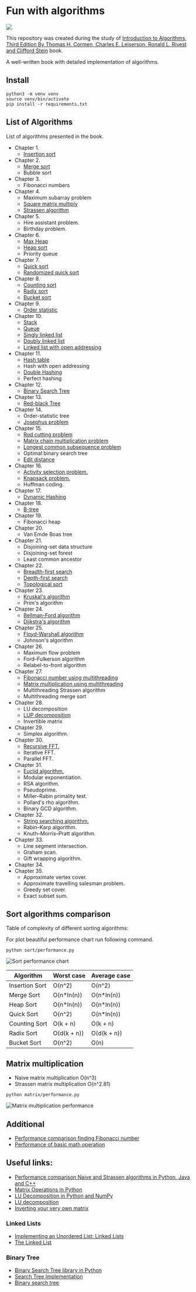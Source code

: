 # Fun with algorithms

![](https://mitpress.mit.edu/sites/default/files/9780262033848.jpg)

This repository was created during the study of [Introduction to Algorithms, Third Edition By Thomas H. Cormen, Charles E. Leiserson, Ronald L. Rivest and Clifford Stein](https://mitpress.mit.edu/books/introduction-algorithms) book.

A well-written book with detailed implementation of algorithms.

## Install 

```shell script
python3 -m venv venv 
source venv/bin/activate
pip install -r requirements.txt 
```

## List of Algorithms

List of algorithms presented in the book.

- Chapter 1.
  - [Insertion sort](sort/insertionsort.py)
- Chapter 2.
  - [Merge sort](sort/mergesort.py)
  - Bubble sort
- Chapter 3.
  - Fibonacci numbers
- Chapter 4.
  - Maximum subarray problem
  - [Square matrix multiply](matrix/multiplication.py)
  - [Strassen algorithm](matrix/multiplication.py)
- Chapter 5.
  - Hire assistant problem.
  - Birthday problem.
- Chapter 6.
  - [Max Heap](queue/maxheap.py)
  - [Heap sort](sort/heapsort.py)
  - Priority queue
- Chapter 7.
  - [Quick sort](sort/quicksort.py)
  - [Randomized quick sort](sort/quicksort.py)
- Chapter 8.
  - [Counting sort](sort/countingsort.py)
  - [Radix sort](sort/radixsort.py)
  - [Bucket sort](sort/bucketsort.py)
- Chapter 9.
  - [Order statistic](sort/selectstatistic.py)
- Chapter 10.
  - [Stack](stack/stack.py)
  - [Queue](queue/queue.py)
  - [Singly linked list](linkedlist/singly_linked.py)
  - [Doubly linked list](linkedlist/doubly_linked.py)
  - [Linked list with open addressing](linkedlist/open_addressing.py)
- Chapter 11.
  - [Hash table](hashing/hash_table.py)
  - Hash with open addressing
  - [Double Hashing](hashing/double_hashing.py)
  - Perfect hashing
- Chapter 12.
  - [Binary Search Tree](trees/binarytree.py)
- Chapter 13.
  - [Red-black Tree](trees/redblacktree.py)
- Chapter 14.
  - Order-statistic tree
  - [Josephus problem](other/josephus.py)
- Chapter 15.
  - [Rod cutting problem](dynamicprogramming/cut_rod.py)
  - [Matrix chain multiplication problem](dynamicprogramming/matrix_chain_order.py)
  - [Longest common subsequence problem](dynamicprogramming/longest_common_subsequence.py)
  - Optimal binary search tree
  - [Edit distance](dynamicprogramming/edit_distance.py)
- Chapter 16.
  - [Activity selection problem.](greedy/activity_selection.py)
  - [Knapsack problem.](greedy/knapsack_problem.py)
  - Huffman coding.
- Chapter 17.
  - [Dynamic Hashing](hashing/hash_table.py)
- Chapter 18.
  - [B-tree](trees/btree.py)
- Chapter 19.
  - Fibonacci heap
- Chapter 20.
  - Van Emde Boas tree
- Chapter 21.
  - Disjoining-set data structure
  - Disjoining-set forest
  - Least common ancestor
- Chapter 22.
  - [Breadth-first search](graph/breadth_first_search.py)
  - [Depth-first search](graph/depth_first_search.py)
  - [Topological sort](graph/topological_sorting.py)
- Chapter 23.
  - [Kruskal's algorithm](graph/kruskal.py)
  - Prim's algorithm
- Chapter 24.
  - [Bellman-Ford algorithm](graph/bellman_ford.py)
  - [Dijkstra's algorithm](graph/dijkstra.py)
- Chapter 25.
  - [Floyd-Warshall algorithm](graph/floyd_warshall.py)
  - Johnson's algorithm
- Chapter 26.
  - Maximum flow problem
  - Ford–Fulkerson algorithm
  - Relabel-to-front algorithm
- Chapter 27.
  - [Fibonacci number using multithreading](multithreading/fib.py)
  - [Matrix multiplication using multithreading](multithreading/matrixmultiply.py)
  - Multithreading Strassen algorithm
  - Multithreading merge sort
- Chapter 28.
  - LU decomposition
  - [LUP decomposition](matrix/lupdecomposition.py)
  - Invertible matrix
- Chapter 29.
  - Simplex algorithm.
- Chapter 30.
  - [Recursive FFT.](fft/fft.py)
  - Iterative FFT.
  - Parallel FFT.
- Chapter 31.
  - [Euclid algorithm.](other/greatestcommondivisor.py)
  - Modular exponentiation.
  - RSA algorithm.
  - Pseudoprime.
  - Miller–Rabin primality test.
  - Pollard's rho algorithm.
  - Binary GCD algorithm.
- Chapter 32.
  - [String searching algorithm.](string/stringsearch.py)
  - Rabin–Karp algorithm.
  - Knuth–Morris–Pratt algorithm.
- Chapter 33.
  - Line segment intersection.
  - Graham scan.
  - Gift wrapping algorithm.
- Chapter 34.
- Chapter 35.
  - Approximate vertex cover.
  - Approximate travelling salesman problem.
  - Greedy set cover.
  - Exact subset sum.

## Sort algorithms comparison

Table of complexity of different sorting algorithms:

For plot beautiful performance chart run following command.

~~~shell script
python sort/performance.py
~~~

![Sort performance chart](images/sort-performance.png)

| Algorithm       | Worst case | Average case |
|-----------------|------------|--------------|
| Insertion Sort  | O(n^2)     | O(n^2)       |
| Merge Sort      | O(n*ln(n)) | O(n*ln(n))   |
| Heap Sort       | O(n*ln(n)) | O(n*ln(n))   |
| Quick Sort      | O(n^2)     | O(n*ln(n))   |
| Counting Sort   | O(k + n)   | O(k + n)     |
| Radix Sort      | O(d(k + n))| O(d(k + n))  |
| Bucket Sort     | O(n^2)     | O(n)         |

## Matrix multiplication

- Naive matrix multiplication O(n^3)
- Strassen matrix multiplication O(n^2.81)

~~~shell script
python matrix/performance.py
~~~

![Matrix multiplication performance](images/matrix-performance.png)

## Additional

- [Performance comparison finding Fibonacci number](fibonacci/performance.py)
- [Performance of basic math operation](operations/performance.py)

## Useful links:

- [Performance comparison Naive and Strassen algorithms in Python, Java and C++](https://martin-thoma.com/strassen-algorithm-in-python-java-cpp/)
- [Matrix Operations in Python](http://www.mathwizurd.com/blog/2015/6/14/matrix-operations-in-python)
- [LU Decomposition in Python and NumPy](https://www.quantstart.com/articles/LU-Decomposition-in-Python-and-NumPy)
- [LU decomposition](https://rosettacode.org/wiki/LU_decomposition)
- [Inverting your very own matrix](http://www.vikparuchuri.com/blog/inverting-your-very-own-matrix/)

### Linked Lists

- [Implementing an Unordered List: Linked Lists](http://interactivepython.org/courselib/static/pythonds/BasicDS/ImplementinganUnorderedListLinkedLists.html)
- [The Linked List](https://code.tutsplus.com/tutorials/the-linked-list--cms-20660)

### Binary Tree

- [Binary Search Tree library in Python](http://www.laurentluce.com/posts/binary-search-tree-library-in-python/)
- [Search Tree Implementation](http://interactivepython.org/runestone/static/pythonds/Trees/SearchTreeImplementation.html)
- [Binary search tree](http://www.algolist.net/Data_structures/Binary_search_tree)

